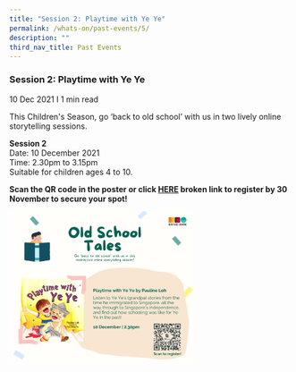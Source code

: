 ```yaml
---
title: "Session 2: Playtime with Ye Ye"
permalink: /whats-on/past-events/5/
description: ""
third_nav_title: Past Events
---
```

### **Session 2: Playtime with Ye Ye**
10 Dec 2021 I 1 min read

This Children's Season, go ‘back to old school’ with us in two lively online storytelling sessions.

**Session 2**<br>
Date: 10 December 2021<br>
Time: 2.30pm to 3.15pm<br>
Suitable for children ages 4 to 10.

**Scan the QR code in the poster or click [HERE](https://form.gov.sg/#!/617b47215a4e0d0012d5a0c2) **broken link** to register by 30 November to secure your spot!**

<p><a href="">  
<img style="width:65%" src="/images/pastevent5.png">  
</a></p>